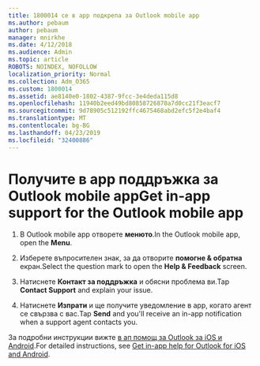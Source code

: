```yaml
---
title: 1800014 се в app подкрепа за Outlook mobile app
ms.author: pebaum
author: pebaum
manager: mnirkhe
ms.date: 4/12/2018
ms.audience: Admin
ms.topic: article
ROBOTS: NOINDEX, NOFOLLOW
localization_priority: Normal
ms.collection: Adm_O365
ms.custom: 1800014
ms.assetid: ae8140e0-1802-4387-9fcc-3e4deda115d8
ms.openlocfilehash: 11940b2eed49bd80858726870a7d0cc21f3eacf7
ms.sourcegitcommit: 9d78905c512192ffc4675468abd2efc5f2e4baf4
ms.translationtype: MT
ms.contentlocale: bg-BG
ms.lasthandoff: 04/23/2019
ms.locfileid: "32400886"
---
```

# <a name="get-in-app-support-for-the-outlook-mobile-app"></a><span data-ttu-id="684ea-102">Получите в app поддръжка за Outlook mobile app</span><span class="sxs-lookup"><span data-stu-id="684ea-102">Get in-app support for the Outlook mobile app</span></span>

1. <span data-ttu-id="684ea-103">В Outlook mobile app отворете **менюто**.</span><span class="sxs-lookup"><span data-stu-id="684ea-103">In the Outlook mobile app, open the **Menu**.</span></span>
    
2. <span data-ttu-id="684ea-104">Изберете въпросителен знак, за да отворите **помогне &amp; обратна** екран.</span><span class="sxs-lookup"><span data-stu-id="684ea-104">Select the question mark to open the **Help &amp; Feedback** screen.</span></span> 
    
3. <span data-ttu-id="684ea-105">Натиснете **Контакт за поддръжка** и обясни проблема ви.</span><span class="sxs-lookup"><span data-stu-id="684ea-105">Tap **Contact Support** and explain your issue.</span></span> 
    
4. <span data-ttu-id="684ea-106">Натиснете **Изпрати** и ще получите уведомление в app, когато агент се свързва с вас.</span><span class="sxs-lookup"><span data-stu-id="684ea-106">Tap **Send** and you'll receive an in-app notification when a support agent contacts you.</span></span> 
    
<span data-ttu-id="684ea-107">За подробни инструкции вижте [в ап помощ за Outlook за iOS и Android](https://support.office.com/article/218a22d1-9fa5-4889-b689-de1c63493243.aspx#ID0EAABAAA=Contact_Support).</span><span class="sxs-lookup"><span data-stu-id="684ea-107">For detailed instructions, see [Get in-app help for Outlook for iOS and Android](https://support.office.com/article/218a22d1-9fa5-4889-b689-de1c63493243.aspx#ID0EAABAAA=Contact_Support).</span></span>
